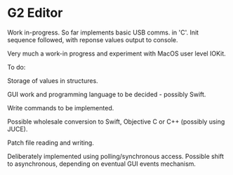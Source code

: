 # G2 Editor

Work in-progress. So far implements basic USB comms. in 'C'.
Init sequence followed, with reponse values output to console.

Very much a work-in progress and experiment with MacOS user
level IOKit.

To do:

Storage of values in structures.

GUI work and programming language to be decided - possibly Swift.

Write commands to be implemented.

Possible wholesale conversion to Swift, Objective C or C++ (possibly using JUCE).

Patch file reading and writing.

Deliberately implemented using polling/synchronous access. Possible shift to
asynchronous, depending on eventual GUI events mechanism.
